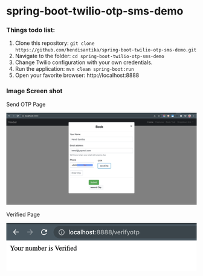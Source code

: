 # spring-boot-twilio-otp-sms-demo

### Things todo list:

1. Clone this repository: `git clone https://github.com/hendisantika/spring-boot-twilio-otp-sms-demo.git`
2. Navigate to the folder: `cd spring-boot-twilio-otp-sms-demo`
3. Change Twilio configuration with your own credentials.
4. Run the application: `mvn clean spring-boot:run`
5. Open your favorite browser: http://localhost:8888

### Image Screen shot

Send OTP Page

![Send OTP Page](img/home.png "Send OTP Page")

Verified Page

![Verified Page](img/verified.png "Verified Page")